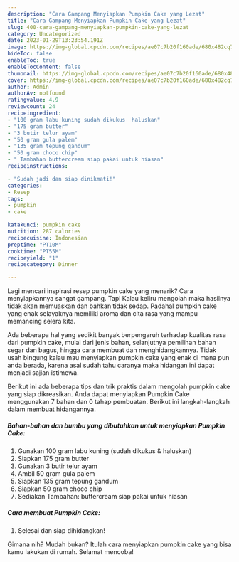 ```yaml
---
description: "Cara Gampang Menyiapkan Pumpkin Cake yang Lezat"
title: "Cara Gampang Menyiapkan Pumpkin Cake yang Lezat"
slug: 400-cara-gampang-menyiapkan-pumpkin-cake-yang-lezat
category: Uncategorized
date: 2023-01-29T13:23:54.191Z
image: https://img-global.cpcdn.com/recipes/ae07c7b20f160ade/680x482cq70/pumpkin-cake-foto-resep-utama.jpg
hideToc: false
enableToc: true
enableTocContent: false
thumbnail: https://img-global.cpcdn.com/recipes/ae07c7b20f160ade/680x482cq70/pumpkin-cake-foto-resep-utama.jpg
cover: https://img-global.cpcdn.com/recipes/ae07c7b20f160ade/680x482cq70/pumpkin-cake-foto-resep-utama.jpg
author: Admin
authorAv: notfound
ratingvalue: 4.9
reviewcount: 24
recipeingredient:
- "100 gram labu kuning sudah dikukus  haluskan"
- "175 gram butter"
- "3 butir telur ayam"
- "50 gram gula palem"
- "135 gram tepung gandum"
- "50 gram choco chip"
- " Tambahan buttercream siap pakai untuk hiasan"
recipeinstructions:

- "Sudah jadi dan siap dinikmati!"
categories:
- Resep
tags:
- pumpkin
- cake

katakunci: pumpkin cake 
nutrition: 287 calories
recipecuisine: Indonesian
preptime: "PT10M"
cooktime: "PT55M"
recipeyield: "1"
recipecategory: Dinner

---
```



Lagi mencari inspirasi resep pumpkin cake yang menarik? Cara menyiapkannya sangat gampang. Tapi Kalau keliru mengolah maka hasilnya tidak akan memuaskan dan bahkan tidak sedap. Padahal pumpkin cake yang enak selayaknya memiliki aroma dan cita rasa yang mampu memancing selera kita.


Ada beberapa hal yang sedikit banyak berpengaruh terhadap kualitas rasa dari pumpkin cake, mulai dari jenis bahan, selanjutnya pemilihan bahan segar dan bagus, hingga cara membuat dan menghidangkannya. Tidak usah bingung kalau mau menyiapkan pumpkin cake yang enak di mana pun anda berada, karena asal sudah tahu caranya maka hidangan ini dapat menjadi sajian istimewa.




Berikut ini ada beberapa tips dan trik praktis dalam mengolah pumpkin cake yang siap dikreasikan. Anda dapat menyiapkan Pumpkin Cake menggunakan 7 bahan dan 0 tahap pembuatan. Berikut ini langkah-langkah dalam membuat hidangannya.

<!--inarticleads1-->

##### Bahan-bahan dan bumbu yang dibutuhkan untuk menyiapkan Pumpkin Cake:

1. Gunakan 100 gram labu kuning (sudah dikukus &amp; haluskan)
1. Siapkan 175 gram butter
1. Gunakan 3 butir telur ayam
1. Ambil 50 gram gula palem
1. Siapkan 135 gram tepung gandum
1. Siapkan 50 gram choco chip
1. Sediakan  Tambahan: buttercream siap pakai untuk hiasan




<!--inarticleads2-->

##### Cara membuat Pumpkin Cake:


1. Selesai dan siap dihidangkan!



Gimana nih? Mudah bukan? Itulah cara menyiapkan pumpkin cake yang bisa kamu lakukan di rumah. Selamat mencoba!
